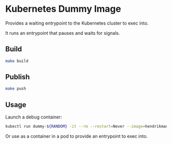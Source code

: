 # Kubernetes Dummy Image

Provides a waiting entrypoint to the Kubernetes cluster to exec into.

It runs an entrypoint that pauses and waits for signals.

## Build

```sh
make build
```

## Publish

```sh
make push
```

## Usage

Launch a debug container:

```sh
kubectl run dummy-${RANDOM} -it --rm --restart=Never --image=hendrikmaus/kubernetes-dummy-image:latest -- bash
```

Or use as a container in a pod to provide an entrypoint to exec into.
